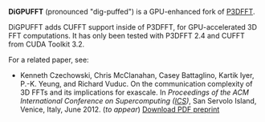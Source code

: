 

**DiGPUFFT** (pronounced "dig-puffed") is a GPU-enhanced fork of [P3DFFT](http://code.google.com/p/p3dfft/).

DiGPUFFT adds CUFFT support inside of P3DFFT, for GPU-accelerated 3D FFT computations. It has only been tested with P3DFFT 2.4 and CUFFT from CUDA Toolkit 3.2.

For a related paper, see:
  * Kenneth Czechowski, Chris McClanahan, Casey Battaglino, Kartik Iyer, P.-K. Yeung, and Richard Vuduc. On the communication complexity of 3D FFTs and its implications for exascale. In _Proceedings of the ACM International Conference on Supercomputing ([ICS](http://ics-conference.org/))_, San Servolo Island, Venice, Italy, June 2012. (_to appear_) [Download PDF preprint](http://vuduc.org/pubs/czechowski2012-ics-xfft.pdf)